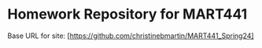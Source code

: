 # Homework Repository for MART441

Base URL for site: [https://github.com/christinebmartin/MART441_Spring24]
